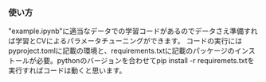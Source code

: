 ### 使い方
"example.ipynb"に適当なデータでの学習コードがあるのでデータさえ準備すれば学習とCVによるパラメータチューニングができます。
コードの実行にはpyproject.tomlに記載の環境と、requirements.txtに記載のパッケージのインストールが必要。pythonのバージョンを合わせてpip install -r requiremets.txtを実行すればコードは動くと思います。